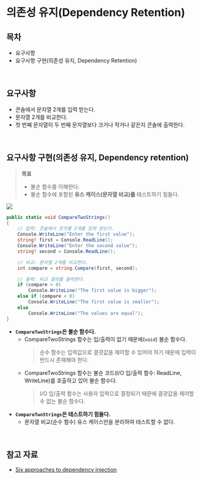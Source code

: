 # 의존성 유지(Dependency Retention)

## 목차
- 요구사항
- 요구사항 구현(의존성 유지, Dependency Retention)

<br/>

## 요구사항
- 콘솔에서 문자열 2개를 입력 받는다.
- 문자열 2개를 비교한다.
- 첫 번째 문자열이 두 번째 문자열보다 크거나 작거나 같은지 콘솔에 출력한다.

<br/>

## 요구사항 구현(의존성 유지, Dependency retention)
> **목표**
> - 불순 함수를 이해한다.
> - 불순 함수에 포함된 **유스 케이스(문자열 비교)를** 테스트하기 힘들다.

![](./images/2023-12-09-23-05-52.png)

```cs
public static void CompareTwoStrings()
{
    // 입력: 콘솔에서 문자열 2개를 입력 받는다.
    Console.WriteLine("Enter the first value");
    string? first = Console.ReadLine();
    Console.WriteLine("Enter the second value");
    string? second = Console.ReadLine();

    // 비교: 문자열 2개를 비교한다.
    int compare = string.Compare(first, second);

    // 출력: 비교 결과를 출력한다.
    if (compare > 0)
        Console.WriteLine("The first value is bigger");
    else if (compare < 0)
        Console.WriteLine("The first value is smaller");
    else
        Console.WriteLine("The values are equal");
}
```
- **`CompareTwoStrings`은 불순 함수다.**
  - CompareTwoStrings 함수는 입/출력이 없기 때문에(`void`) 불순 함수다.
    > 순수 함수는 입력값으로 결괏값을 제어할 수 있어야 하기 때문에 입력이 반드시 존재해야 한다.
  - CompareTwoStrings 함수는 불순 코드(I/O 입/출력 함수: ReadLine, WriteLine)를 호출하고 있어 불순 함수다.
    > I/O 입/출력 함수는 사용자 입력으로 결정되기 때문에 결괏값을 제어할 수 없는 불순 함수다.
- **`CompareTwoStrings`은 테스트하기 힘들다.**
  - 문자열 비교(순수 함수) 유스 케이스만을 분리하여 테스트할 수 없다.

<br/>

## 참고 자료
- [Six approaches to dependency injection](https://fsharpforfunandprofit.com/posts/dependencies/)
